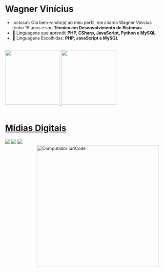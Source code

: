    <h1>Wagner Vinícius</h1>

- :octocat: Olá bem-vindo(a) ao meu perfil, me chamo Wagner Vinícius tenho 19 anos e sou <strong>Técnico em Desenvolvimento de Sistemas</strong>
- :space_invader: Linguagens que aprendi: <strong>PHP, CSharp, JavaScript, Python e MySQL</strong>
- :dart: Linguagens Escolhidas: <strong>PHP, JavaScript e MySQL</strong>

<br/>

<div>
   <a href="https://github.com/WagnerVCF">
   <img height="180em" src="https://github-readme-stats.vercel.app/api?username=WagnerVCF&show_icons=true&theme=github_dark&include_all_commits=true&count_private=true"/>
   <img height="180em" src="https://github-readme-stats.vercel.app/api/top-langs/?username=WagnerVCF&layout=compact&langs_count=7&theme=github_dark"/>
</div>    

<br>   
   <div> 
  <h1>Mídias Digitais</h1>
  <a href="https://www.instagram.com/wagner.044/" target="_blank"><img src="https://img.shields.io/badge/-Instagram-%23E4405F?style=for-the-badge&logo=instagram&logoColor=white" target="_blank"></a>
   <a href="www.linkedin.com/in/wagnervcf" target="_blank"><img src="https://img.shields.io/badge/-LinkedIn-%230077B5?style=for-the-badge&logo=linkedin&logoColor=white" target="_blank"></a>
   <a href = "mailto:contato@wagnerviniciusoficial@gmail.com"><img src="https://img.shields.io/badge/Gmail-D14836?style=for-the-badge&logo=gmail&logoColor=white" target="_blank"></a>
   ㅤㅤㅤㅤㅤㅤㅤㅤㅤㅤㅤㅤㅤㅤㅤ<img src="https://uploaddeimagens.com.br/images/003/630/691/original/computer-illustration.png?1642184275" min-width="400px" max-width="400px" width="400px" align="right" alt="Computador iuriCode">
<br>
</div>
